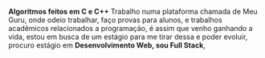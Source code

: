**Algoritmos feitos em C e C++**
Trabalho numa plataforma chamada de Meu Guru, onde odeio trabalhar, faço provas para alunos, e trabalhos acadêmicos relacionados a programação,
é assim que venho ganhando a vida, estou em busca de um estágio para me tirar dessa e poder evoluir, procuro estágio em **Desenvolvimento Web, sou Full Stack**,  
